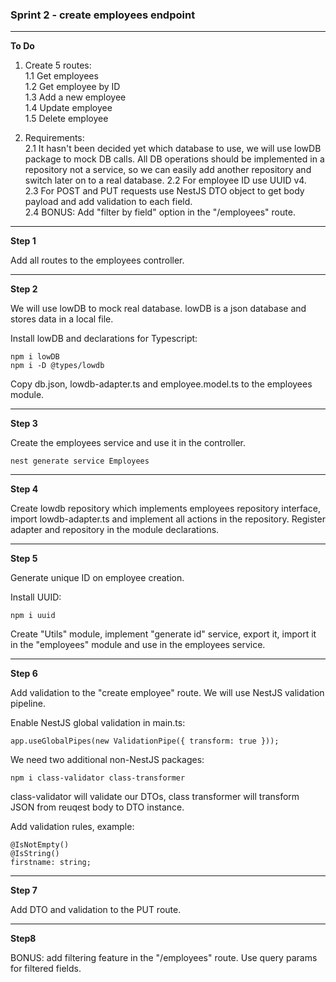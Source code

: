 ### Sprint 2 - create employees endpoint

---

**To Do**
1. Create 5 routes:  
1.1 Get employees  
1.2 Get employee by ID  
1.3 Add a new employee  
1.4 Update employee  
1.5 Delete employee
  
2. Requirements:  
2.1 It hasn't been decided yet which database to use, we will use lowDB package to mock DB calls. 
All DB operations should be implemented in a repository not a service, so we can easily add another 
repository and switch later on to a real database.
2.2 For employee ID use UUID v4.    
2.3 For POST and PUT requests use NestJS DTO object to get body payload and add validation to each field.   
2.4 BONUS: Add "filter by field" option in the "/employees" route.  

---

**Step 1**

Add all routes to the employees controller.

---

**Step 2**

We will use lowDB to mock real database. lowDB is a json database and stores data in a local file.

Install lowDB and declarations for Typescript:
```
npm i lowDB
npm i -D @types/lowdb
```

Copy db.json, lowdb-adapter.ts and employee.model.ts to the employees module.

---

**Step 3**

Create the employees service and use it in the controller.

```
nest generate service Employees
```

---

**Step 4**

Create lowdb repository which implements employees repository interface, 
import lowdb-adapter.ts and implement all actions in the repository.
Register adapter and repository in the module declarations. 

---

**Step 5**

Generate unique ID on employee creation.

Install UUID:
```
npm i uuid
```

Create "Utils" module, implement "generate id" service, export it, 
import it in the "employees" module and use in the employees service.

---

**Step 6**

Add validation to the "create employee" route. We will use NestJS validation pipeline.

Enable NestJS global validation in main.ts:
```
app.useGlobalPipes(new ValidationPipe({ transform: true }));
```

We need two additional non-NestJS packages:
```
npm i class-validator class-transformer
```

class-validator will validate our DTOs, class transformer will transform JSON from reuqest body to DTO instance.

Add validation rules, example:
```
@IsNotEmpty()
@IsString()
firstname: string;
```

---

**Step 7**

Add DTO and validation to the PUT route.

---

**Step8**

BONUS: add filtering feature in the "/employees" route. Use query params for filtered fields.
